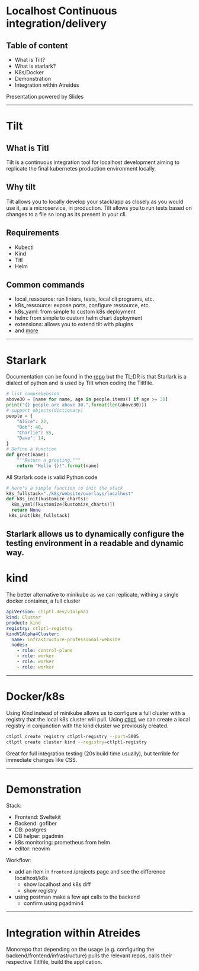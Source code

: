 # Localhost Continuous integration/delivery

## Table of content

- What is Tilt?
- What is starlark?
- K8s/Docker
- Demonstration
- Integration within Atreides

Presentation powered by Slides

---

# Tilt

## What is Titl

Tilt is a continuous integration tool for localhost development aiming to replicate the final kubernetes production environment locally.

## Why tilt

Tilt allows you to locally develop your stack/app as closely as you would use it, as a microservice, in production. Tilt allows you to run tests based on changes to a file so long as its present in your cli.

## Requirements

- Kubectl
- Kind
- Titl
- Helm

## Common commands

- local_ressource: run linters, tests, local cli programs, etc.
- k8s_ressource: expose ports, configure ressource, etc.
- k8s_yaml: from simple to custom k8s deployment
- helm: from simple to custom helm chart deployment
- extensions: allows you to extend tilt with plugins
- and [more](https://docs.tilt.dev/api.html)

---

# Starlark

Documentation can be found in the [repo](https://github.com/bazelbuild/starlark) but the TL;DR is that Starlark is a dialect of python and is used by Tilt when coding the Tiltfile.

```python
# list comprehension
above30 = [name for name, age in people.items() if age >= 30]
print("{} people are above 30.".format(len(above30)))
# support objects(dictionary)
people = {
    "Alice": 22,
    "Bob": 40,
    "Charlie": 55,
    "Dave": 14,
}
# Define a function
def greet(name):
    """Return a greeting."""
    return "Hello {}!".format(name)
```

All Starlark code is valid Python code

```python
# here's a simple function to init the stack
k8s_fullstack="./k8s/website/overlays/localhost"
def k8s_init(kustomize_charts):
  k8s_yaml([kustomize(kustomize_charts)])
  return None
 k8s_init(k8s_fullstack)
```

## Starlark allows us to dynamically configure the testing environment in a readable and dynamic way.

# kind

The better alternative to minikube as we can replicate, withing a single docker container, a full cluster

```YAML
apiVersion: ctlptl.dev/v1alpha1
kind: Cluster
product: kind
registry: ctlptl-registry
kindV1Alpha4Cluster:
  name: infrastructure-professional-website
  nodes:
    - role: control-plane
    - role: worker
    - role: worker
    - role: worker
```

---

# Docker/k8s

Using Kind instead of minikube allows us to configure a full cluster with a registry that the local k8s cluster will pull.
Using [ctlptl](https://github.com/tilt-dev/ctlptl) we can create a local registry in conjunction with the kind cluster we previously created.

```bash
ctlptl create registry ctlptl-registry --port=5005
ctlptl create cluster kind --registry=ctlptl-registry
```

Great for full integration testing (20s build time usually), but terrible for immediate changes like CSS.

---

# Demonstration

Stack:

- Frontend: Sveltekit
- Backend: gofiber
- DB: postgres
- DB helper: pgadmin
- k8s monitoring: prometheus from helm
- editor: neovim

Workflow:

- add an item in `frontend` /projects page and see the difference localhost/k8s
  - show localhost and k8s diff
  - show registry
- using postman make a few api calls to the backend
  - confirm using pgadmin4

---

# Integration within Atreides

Monorepo that depending on the usage (e.g. configuring the backend/frontend/infrastructure) pulls the relevant repos, calls their respective Titlfile, build the application.
